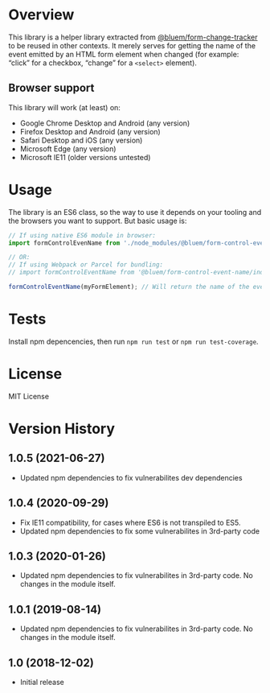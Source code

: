 # Overview

This library is a helper library extracted from [@bluem/form-change-tracker](https://www.npmjs.com/package/@bluem/form-change-tracker) to be reused in other contexts. It merely serves for getting the name of the event emitted by an HTML form element when changed (for example: “click” for a checkbox, “change” for a `<select>` element).

## Browser support

This library will work (at least) on:

* Google Chrome Desktop and Android (any version)
* Firefox Desktop and Android (any version)
* Safari Desktop and iOS (any version)
* Microsoft Edge (any version)
* Microsoft IE11 (older versions untested)


# Usage
The library is an ES6 class, so the way to use it depends on your tooling and the browsers you want to support. But basic usage is:

```javascript
// If using native ES6 module in browser:
import formControlEvenName from './node_modules/@bluem/form-control-event-name/index.js';

// OR:
// If using Webpack or Parcel for bundling:
// import formControlEventName from '@bluem/form-control-event-name/index.js';

formControlEventName(myFormElement); // Will return the name of the event (string)
```

# Tests
Install npm depencencies, then run `npm run test` or `npm run test-coverage`.

# License
MIT License

# Version History

## 1.0.5 (2021-06-27)
- Updated npm dependencies to fix vulnerabilites dev dependencies

## 1.0.4 (2020-09-29)
- Fix IE11 compatibility, for cases where ES6 is not transpiled to ES5.
- Updated npm dependencies to fix some vulnerabilites in 3rd-party code

## 1.0.3 (2020-01-26)
- Updated npm dependencies to fix vulnerabilites in 3rd-party code. No changes in the module itself.

## 1.0.1 (2019-08-14)
- Updated npm dependencies to fix vulnerabilites in 3rd-party code. No changes in the module itself.

## 1.0 (2018-12-02)
- Initial release

